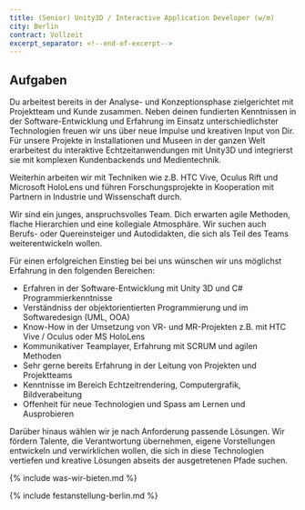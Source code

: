 ```yaml
---
title: (Senior) Unity3D / Interactive Application Developer (w/m)
city: Berlin
contract: Vollzeit
excerpt_separator: <!--end-of-excerpt-->
---
```

## Aufgaben

Du arbeitest bereits in der Analyse- und Konzeptionsphase zielgerichtet mit Projektteam und Kunde zusammen. Neben deinen fundierten Kenntnissen in der Software-Entwicklung und Erfahrung im Einsatz unterschiedlichster Technologien freuen wir uns über neue Impulse und kreativen Input von Dir. Für unsere Projekte in Installationen und Museen in der ganzen Welt erarbeitest du interaktive Echtzeitanwendungen mit Unity3D und integrierst sie mit komplexen Kundenbackends und Medientechnik.
<!--end-of-excerpt-->

Weiterhin arbeiten wir mit Techniken wie z.B. HTC Vive, Oculus Rift und Microsoft HoloLens und führen Forschungsprojekte in Kooperation mit Partnern in Industrie und Wissenschaft durch.

Wir sind ein junges, anspruchsvolles Team. Dich erwarten agile Methoden, flache Hierarchien und eine kollegiale Atmosphäre. Wir suchen auch Berufs- oder Quereinsteiger und Autodidakten, die sich als Teil des Teams weiterentwickeln wollen.

Für einen erfolgreichen Einstieg bei bei uns wünschen wir uns möglichst Erfahrung in den folgenden Bereichen:

* Erfahren in der Software-Entwicklung mit Unity 3D und C# Programmierkenntnisse
* Verständniss der objektorientierten Programmierung und im Softwaredesign
  (UML, OOA)
* Know-How in der Umsetzung von VR- und MR-Projekten z.B. mit HTC Vive / Oculus
  oder MS HoloLens
* Kommunikativer Teamplayer, Erfahrung mit SCRUM und agilen Methoden
* Sehr gerne bereits Erfahrung in der Leitung von Projekten und Projektteams
* Kenntnisse im Bereich Echtzeitrendering, Computergrafik, Bildverabeitung
* Offenheit für neue Technologien und Spass am Lernen und Ausprobieren

Darüber hinaus wählen wir je nach Anforderung passende Lösungen. Wir fördern Talente, die Verantwortung übernehmen, eigene Vorstellungen entwickeln und verwirklichen wollen, die sich in diese Technologien vertiefen und kreative Lösungen abseits der ausgetretenen Pfade suchen. 

{% include was-wir-bieten.md %}

{% include festanstellung-berlin.md %}
